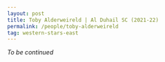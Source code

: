 ```yaml
---
layout: post
title: Toby Alderweireld | Al Duhail SC (2021-22)
permalink: /people/toby-alderweireld
tag: western-stars-east
---
```


*To be continued*